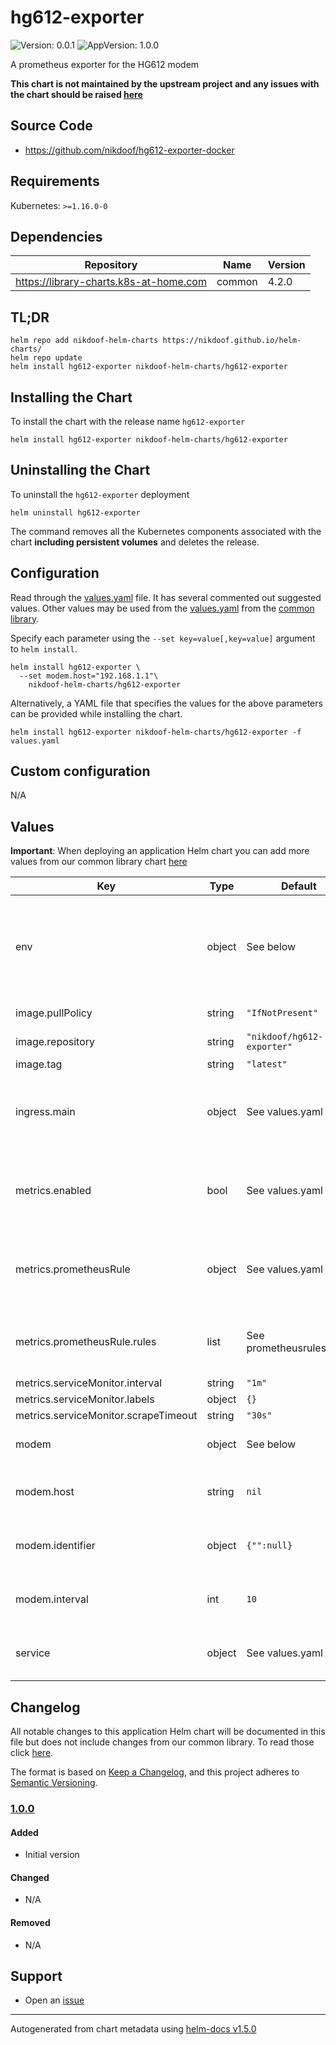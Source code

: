 # hg612-exporter

![Version: 0.0.1](https://img.shields.io/badge/Version-0.0.1-informational?style=flat-square) ![AppVersion: 1.0.0](https://img.shields.io/badge/AppVersion-1.0.0-informational?style=flat-square)

A prometheus exporter for the HG612 modem

**This chart is not maintained by the upstream project and any issues with the chart should be raised [here](https://github.com/nikdoof/helm-charts/issues/new/choose)**

## Source Code

* <https://github.com/nikdoof/hg612-exporter-docker>

## Requirements

Kubernetes: `>=1.16.0-0`

## Dependencies

| Repository | Name | Version |
|------------|------|---------|
| https://library-charts.k8s-at-home.com | common | 4.2.0 |

## TL;DR

```console
helm repo add nikdoof-helm-charts https://nikdoof.github.io/helm-charts/
helm repo update
helm install hg612-exporter nikdoof-helm-charts/hg612-exporter
```

## Installing the Chart

To install the chart with the release name `hg612-exporter`

```console
helm install hg612-exporter nikdoof-helm-charts/hg612-exporter
```

## Uninstalling the Chart

To uninstall the `hg612-exporter` deployment

```console
helm uninstall hg612-exporter
```

The command removes all the Kubernetes components associated with the chart **including persistent volumes** and deletes the release.

## Configuration

Read through the [values.yaml](./values.yaml) file. It has several commented out suggested values.
Other values may be used from the [values.yaml](https://github.com/k8s-at-home/library-charts/tree/main/charts/stable/common/values.yaml) from the [common library](https://github.com/k8s-at-home/library-charts/tree/main/charts/stable/common).

Specify each parameter using the `--set key=value[,key=value]` argument to `helm install`.

```console
helm install hg612-exporter \
  --set modem.host="192.168.1.1"\
    nikdoof-helm-charts/hg612-exporter
```

Alternatively, a YAML file that specifies the values for the above parameters can be provided while installing the chart.

```console
helm install hg612-exporter nikdoof-helm-charts/hg612-exporter -f values.yaml
```

## Custom configuration

N/A

## Values

**Important**: When deploying an application Helm chart you can add more values from our common library chart [here](https://github.com/k8s-at-home/library-charts/tree/main/charts/stable/common)

| Key | Type | Default | Description |
|-----|------|---------|-------------|
| env | object | See below | environment variables. See more environment variables in the [hg612-exporter documentation](https://hg612-exporter.org/docs). |
| image.pullPolicy | string | `"IfNotPresent"` | image pull policy |
| image.repository | string | `"nikdoof/hg612-exporter"` | image repository |
| image.tag | string | `"latest"` | image tag |
| ingress.main | object | See values.yaml | Enable and configure ingress settings for the chart under this key. |
| metrics.enabled | bool | See values.yaml | Enable and configure a Prometheus serviceMonitor for the chart under this key. |
| metrics.prometheusRule | object | See values.yaml | Enable and configure Prometheus Rules for the chart under this key. |
| metrics.prometheusRule.rules | list | See prometheusrules.yaml | Configure additionial rules for the chart under this key. |
| metrics.serviceMonitor.interval | string | `"1m"` |  |
| metrics.serviceMonitor.labels | object | `{}` |  |
| metrics.serviceMonitor.scrapeTimeout | string | `"30s"` |  |
| modem | object | See below | Modem configuration details |
| modem.host | string | `nil` | DNS name or IP of the HG612 modem. |
| modem.identifier | object | `{"":null}` | Identifier to use in Prometheus for this modem. |
| modem.interval | int | `10` | How often to collect statistics from the modem. |
| service | object | See values.yaml | Configures service settings for the chart. |

## Changelog

All notable changes to this application Helm chart will be documented in this file but does not include changes from our common library. To read those click [here](https://github.com/k8s-at-home/library-charts/tree/main/charts/stable/common#changelog).

The format is based on [Keep a Changelog](https://keepachangelog.com/en/1.0.0/), and this project adheres to [Semantic Versioning](https://semver.org/spec/v2.0.0.html).

### [1.0.0]

#### Added

- Initial version

#### Changed

- N/A

#### Removed

- N/A

[1.0.0]: #100

## Support

- Open an [issue](https://github.com/nikdoof/helm-charts/issues/new/choose)

----------------------------------------------
Autogenerated from chart metadata using [helm-docs v1.5.0](https://github.com/norwoodj/helm-docs/releases/v1.5.0)
